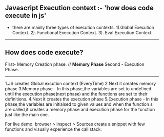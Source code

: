 ## Javascript Execution context :- 'how does code execute in js'

- there are mainly three types of execution contexts.
1).Global Execution Context.
2). Functional Execution Context. 
3). Eval Execution Context.

---------------------------------------------------------------
How does code execute?
---------------------------------------------------------------

First- Memory Creation phase. // **Memory Phase**
Second - Execution Phase.

----------------------------------------------------------------

1.JS creates Global excution context (EveryTime)
2.Next it creates memory phase
3.Memory phase - In this phase,the variables are set to undefined 
  until the execution phase(next phase) and the functions are set to their definitions.
4.Next it creates the execution phase
5.Execution phase - In this phase,the variables are initialsed to given values and 
  when the function s are called,it creates a memory phase and execution phase for the function 
  just like the main one.

For live demo:
browser > inspect > Sources
create a snippet with few functions and visually experience the call stack.